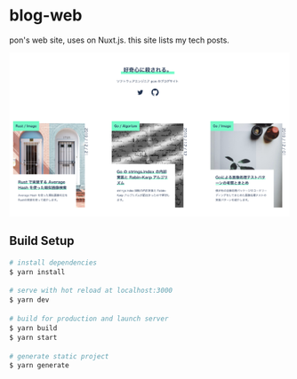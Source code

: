 # blog-web

pon's web site, uses on Nuxt.js. this site lists my tech posts.

![screan shot](page.png)

## Build Setup

```bash
# install dependencies
$ yarn install

# serve with hot reload at localhost:3000
$ yarn dev

# build for production and launch server
$ yarn build
$ yarn start

# generate static project
$ yarn generate
```
